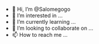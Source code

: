 - 👋 Hi, I’m @Salomegogo
- 👀 I’m interested in ...
- 🌱 I’m currently learning ...
- 💞️ I’m looking to collaborate on ...
- 📫 How to reach me ...

<!---
Salomegogo/Salomegogo is a ✨ special ✨ repository because its `README.md` (this file) appears on your GitHub profile.
You can click the Preview link to take a look at your changes.
--->
